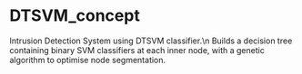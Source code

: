 # DTSVM_concept
Intrusion Detection System using DTSVM classifier.\n
Builds a decision tree containing binary SVM classifiers at each inner node, with a genetic algorithm to optimise node segmentation.
